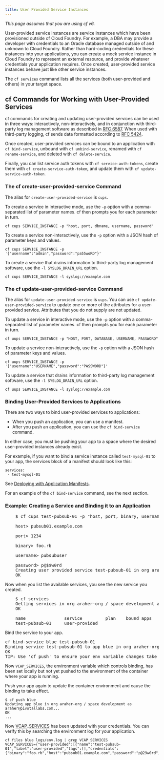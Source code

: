 ```yaml
---
title: User Provided Service Instances
---
```


_This page assumes that you are using cf v6._

User-provided service instances are service instances which have been provisioned outside of Cloud Foundry. For example, a DBA may provide a developer with credentials to an Oracle database managed outside of and unknown to Cloud Foundry. Rather than hard-coding credentials for these instances into your applications, you can create a mock service instance in Cloud Foundry to represent an external resource, and provide whatever credentials your application requires. Once created, user-provided service instances behave just like other service instances.

The `cf services` command lists all the services (both user-provided and others) in your target space.

## <a id='user-cups'></a>cf Commands for Working with User-Provided Services ##

cf commands for creating and updating user-provided services can be used in three ways: interactively, non-interactively, and in conjunction with third-party log management software as described in [RFC 6587](http://tools.ietf.org/html/rfc6587). When used with third-party logging, cf sends data formatted according to [RFC 5424](http://tools.ietf.org/html/rfc5424).

Once created, user-provided services can be bound to an application with `cf bind-service`, unbound with `cf unbind-service`, renamed with `cf rename-service`, and deleted with `cf delete-service`.

Finally, you can list service auth tokens with `cf service-auth-tokens`, create them with `cf create-service-auth-token`, and update them with `cf update-service-auth-token`.

### <a id='user-cups'></a>The cf create-user-provided-service Command ###

The alias for `create-user-provided-service` is `cups`.

To create a service in interactive mode, use the `-p` option with a comma-separated list of parameter names.
cf then prompts you for each parameter in turn.

  `cf cups SERVICE_INSTANCE -p "host, port, dbname, username, password"`

To create a service non-interactively, use the `-p` option with a JSON hash of parameter keys and values.

  `cf cups SERVICE_INSTANCE -p '{"username":"admin","password":"pa55woRD"}'`

To create a service that drains information to third-party log management software, use the `-l SYSLOG_DRAIN_URL` option.

  `cf cups SERVICE_INSTANCE -l syslog://example.com`

### <a id='user-uups'></a> The cf update-user-provided-service Command ###

The alias for `update-user-provided-service` is `uups`.
You can use `cf update-user-provided-service` to update one or more of the attributes for a user-provided service.
Attributes that you do not supply are not updated.

To update a service in interactive mode, use the `-p` option with a comma-separated list of parameter names.
cf then prompts you for each parameter in turn.

  `cf uups SERVICE_INSTANCE -p "HOST, PORT, DATABASE, USERNAME, PASSWORD"`

To update a service non-interactively, use the `-p` option with a JSON hash of parameter keys and values.

  `cf uups SERVICE_INSTANCE -p '{"username":"USERNAME","password":"PASSWORD"}'`

To update a service that drains information to third-party log management software, use the `-l SYSLOG_DRAIN_URL` option.

  `cf uups SERVICE_INSTANCE -l syslog://example.com`

### <a id='cups-example'></a> Binding User-Provided Services to Applications  ###

There are two ways to bind user-provided services to applications:

* When you push an application, you can use a manifest.
* After you push an application, you can use the `cf bind-service` command.

In either case, you must be pushing your app to a space where the desired user-provided instances already exist.

For example, if you want to bind a service instance called `test-mysql-01` to your app, the services block of a manifest should look like this:

~~~
services:
 - test-mysql-01
~~~

See [Deploying with Application Manifests](../deploy-apps/manifest.html#services-block).

For an example of the `cf bind-service` command, see the next section.

### <a id='cups-example'></a> Example: Creating a Service and Binding it to an Application ###

<pre class="terminal">
	$ cf cups test-pubsub-01 -p "host, port, binary, username, password"

	host> pubsub01.example.com

	port> 1234

	binary> foo.rb

	username> pubsubuser

	password> p@$$w0rd
	Creating user provided service test-pubsub-01 in org araher-org / space development as araher@pivotallabs.com...
	OK
</pre>

Now when you list the available services, you see the new service you created.

<pre class="terminal">
	$ cf services
	Getting services in org araher-org / space development as araher@pivotallabs.com...
	OK

	name               service         plan    bound apps
	test-pubsub-01     user-provided
</pre>

Bind the service to your app.

<pre class="terminal">
cf bind-service blue test-pubsub-01
Binding service test-pubsub-01 to app blue in org araher-org / space development as araher@pivotallabs.com...
OK
TIP: Use 'cf push' to ensure your env variable changes take effect
</pre>

Now `VCAP_SERVICES`, the environment variable which controls binding, has been set locally but not yet pushed to the environment of the container where your app is running.

Push your app again to update the container environment and cause the binding to take effect.

~~~
$ cf push blue
Updating app blue in org araher-org / space development as araher@pivotallabs.com...
OK
...
~~~

Now [VCAP_SERVICES](../deploy-apps/environment-variable.html) has been updated with your credentials. You can verify this by searching the environment log for your application.

~~~
cf files blue logs/env.log | grep VCAP_SERVICES
VCAP_SERVICES={"user-provided":[{"name":"test-pubsub-01","label":"user-provided","tags":[],"credentials":{"binary":"foo.rb","host":"pubsub01.example.com","password":"p@29w0rd","port":"1234","username":"pubsubuser"},"syslog_drain_url":""}]}
~~~



